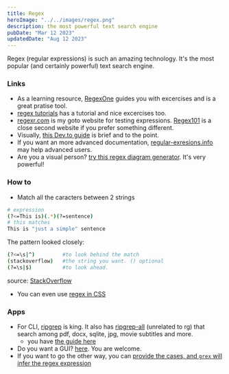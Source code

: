 ```yaml
---
title: Regex
heroImage: "../../images/regex.png"
description: the most powerful text search engine
pubDate: "Mar 12 2023"
updatedDate: "Aug 12 2023"
---
```


Regex (regular expressions) is such an amazing technology. It's the most popular (and certainly powerful) text search engine.

### Links

- As a learning resource, [RegexOne](https://regexone.com/) guides you with excercises and is a great pratise tool.
- [regex tutorials](http://regextutorials.com/index.html) has a tutorial and nice excercises too.
- [regexr.com](https://regexr.com/) is my goto website for testing expressions. [Regex101](https://regex101.com/) is  a close second website if you prefer something different.
- Visually, [this Dev.to guide](https://dev.to/amitness/a-visual-guide-to-regular-expression-i3) is brief and to the point.
- If you want an more advanced documentation, [regular-exresions.info](https://www.regular-expressions.info/quickstart.html) may help advanced users.
- Are you a visual person? [try this regex diagram generator](https://regexper.com/#%28%28e%7C%C2%A3%7C%5C%24%29%28%5B1-9%5D%5B0-9%5D*%7C0%29%28%2C%7C%5C%24%7C%5C.%29%7B1%7D%28%5B0-9%5D%5B0-9%5D%29%29%7C%28%28%5B1-9%5D%5B0-9%5D*%7C0%29%2C%5B0-9%5D%5B0-9%5D%28EUR%29%29%7C%28%5B1-9%5D%5B0-9%5D*%7C0%29%5C%24%5B0-9%5D%7B2%7D). It's very powerful!

### How to

- Match all the caracters between 2 strings

```sh
# expression
(?<=This is)(.*)(?=sentence)
# this matches
This is "just a simple" sentence
```

The pattern looked closely:
```sh
(?<=\s|^)         #to look behind the match
(stackoverflow)   #the string you want. () optional
(?=\s|$)          #to look ahead.
```

source: [StackOverflow](https://stackoverflow.com/questions/6109882/regex-match-all-characters-between-two-strings)

- You can even use [regex in CSS](https://www.youtube.com/shorts/_1uS0_rgj14)

### Apps

- For CLI, [ripgrep](https://github.com/BurntSushi/ripgrep) is king. It also has [ripgrep-all](https://github.com/phiresky/ripgrep-all) (unrelated to rg) that search among pdf, docx, sqlite, jpg, movie subtitles and more.
  - you have [the guide here](https://github.com/BurntSushi/ripgrep/blob/master/GUIDE.md)
- Do you want a GUI? [here](https://regex-vis.com/). You are welcome.
- If you want to go the other way, you can [provide the cases, and `grex` will infer the regex expression](https://github.com/pemistahl/grex)
